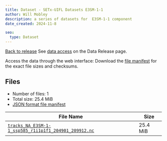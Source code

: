 ```yaml
---
title: Dataset - SETx-UIFL Datasets E3SM-1-1
author: Will Mobley
description: a series of datasets for  E3SM-1-1 component
date_created: 2024-11-8

seo:
  type: Dataset
---
```


[Back to release](./index.html#datasets)
See [data access](./index.html#data-access) on the Data Release page.

Access the data through the  web interface: 
Download the [file manifest](https://web.corral.tacc.utexas.edu//datasets//E3SM-1-1/manifest.json) for the exact file sizes and checksums.

## Files

- Number of files: 1
- Total size: 25.4 MiB
- [JSON format file manifest](https://web.corral.tacc.utexas.edu//datasets//E3SM-1-1/manifest.json)

|                                                                                                     File Name                                                                                                      |   Size   |
| ------------------------------------------------------------------------------------------------------------------------------------------------------------------------------------------------------------------ | -------- |
| [`tracks_NA_E3SM-1-1_ssp585_r1i1p1f1_204901_209912.nc`](https://web.corral.tacc.utexas.edu/setxuifl/tropical_cyclones/downscaled_cmip6_tracks/ssp585/E3SM-1-1/tracks_NA_E3SM-1-1_ssp585_r1i1p1f1_204901_209912.nc) | 25.4 MiB |
